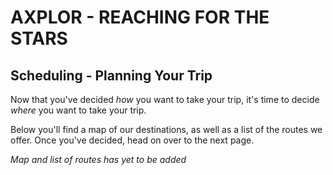 # AXPLOR - REACHING FOR THE STARS

## Scheduling - Planning Your Trip

Now that you've decided *how* you want to take your trip, it's time to decide *where* you want to take your trip.

Below you'll find a map of our destinations, as well as a list of the routes we offer. Once you've decided, head on over to the next page.

*Map and list of routes has yet to be added*
